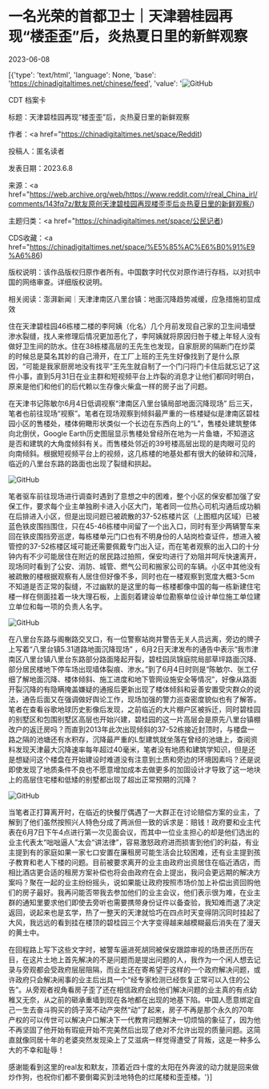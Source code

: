 # 一名光荣的首都卫士｜天津碧桂园再现“楼歪歪”后，炎热夏日里的新鲜观察

2023-06-08

[{'type': 'text/html', 'language': None, 'base': 'https://chinadigitaltimes.net/chinese/feed', 'value': '![GitHub](https://chinadigitaltimes.net/chinese/files/2023/06/image-1686222590414.png)



CDT 档案卡

标题：天津碧桂园再现“楼歪歪”后，炎热夏日里的新鲜观察

作者：<a href="https://chinadigitaltimes.net/space/Reddit)

投稿人：匿名读者

发表日期：2023.6.8

来源：<a href="https://web.archive.org/web/https://www.reddit.com/r/real_China_irl/comments/143fq7z/默友原创天津碧桂园再现楼歪歪后炎热夏日里的新鲜观察/)

主题归类：<a href="https://chinadigitaltimes.net/space/公民记者)

CDS收藏：<a href="https://chinadigitaltimes.net/space/%E5%85%AC%E6%B0%91%E9%A6%86)

版权说明：该作品版权归原作者所有。中国数字时代仅对原作进行存档，以对抗中国的网络审查。详细版权说明。





相关阅读：澎湃新闻｜天津津南区八里台镇：地面沉降趋势减缓，应急措施初显成效

住在天津碧桂园46栋楼二楼的李阿姨（化名）几个月前发现自己家的卫生间墙壁渗水裂缝，找人来修理后情况更加恶化了，李阿姨就将原因归咎于楼上年轻人没有做好卫生间的防水。住在38栋楼高层的王先生也发现，自家厨房的隔断门在炒菜的时候总是莫名其妙的自己滑开，在工厂上班的王先生好像找到了是什么原因，“可能是我家厨房地没有找平”王先生就自制了一个门闩将门卡住后就忘记了这件小事，直到5月31日在业主群和短视频平台上炸裂的消息才让他们都同时明白，原来是他们和他们的后代赖以生存像火柴盒一样的房子出了问题。

在天津书记陈敏尔6月4日低调视察“津南区八里台镇局部地面沉降现场” 后三天，笔者也前往现场“视察”。笔者在现场观察到倾斜最严重的一栋楼疑似是津南区碧桂园小区的售楼处，楼体俯瞰形状类似一个长边在东西向上的“L”，售楼处建筑整体向北倒伏，Google Earth历史图层显示售楼处曾经所在地为一片鱼塘，不知道这是否和建筑的大角度倾斜有关。而售楼处邻近的39号楼高层出现的是肉眼可见的向南倾斜。根据短视频平台上的视频，这几栋楼的地基处都有很大的破碎和沉降，临近的八里台东路的路面也出现了裂缝和拱起。

![GitHub](https://chinadigitaltimes.net/chinese/files/2023/06/image-1686222610241.png)

笔者驱车前往现场进行调查时遇到了意想之中的困难，整个小区的保安都加强了安保工作，要求每个业主单独刷卡进入小区大门，笔者同一位热心司机沟通后成功躺在后排进入小区，但是出现问题已被疏散的37-52栋楼片区（上图框内区域）已被蓝色铁皮围挡围住，只在45-46栋楼中间留了一个出入口，同时有至少两辆警车来回在铁皮围挡旁巡逻，每栋楼单元门口也有不明身份的人站岗检查证件，想进入被管控的37-52栋楼区域可能还需要佩戴专门出入证，而在笔者观察的出入口的十分钟内有不少可能居住在附近的居民路过拍照，保安均进行了劝阻并呵斥快速离开，现场同时看到了公安、消防、城管、燃气公司和搬家公司的车辆。小区中其他没有被疏散的楼根据观察有人居住但好像不多，同时也在一楼观察到宽度大概3-5cm不知道是否正常的裂缝，不过幽默的是这里的每一栋楼都像中国的每一栋新建住宅楼一样在侧面挂着一块大理石板，上面刻着建设单位勘察单位设计单位施工单位建立单位和每一项的负责人名字。

![GitHub](https://chinadigitaltimes.net/chinese/files/2023/06/image-1686222632293.png)

在八里台东路与阁榭路交叉口，有一位警察站岗并警告无关人员远离，旁边的牌子上写着“八里台镇5.31道路地面沉降现场” ，6月2日天津发布的通告中表示“我市津南区八里台镇八里台东路部分路面隆起开裂，碧桂园凤锦庭院局部草坪路面沉降、部分居民楼地下停车场出现墙体裂痕、渗水。”到了6月4日时则是“陈敏尔、张工仔细了解地面沉降、楼体倾斜、施工进度和地下管网设施安全等情况”，好像从路面开裂沉降的有隐瞒掩盖嫌疑的通报后更新出现了楼体倾斜和妥善安置受灾群众的说法，通告后面又在强调做好舆论工作，现场加强的警力巡查密度貌似也有了解答。笔者在查看谷歌地球历史影像后发现，之前临近的大片棚户区被拆迁，同时碧桂园的别墅区和包围别墅区高层也开始兴建，碧桂园的这一片高层会是原先八里台镇棚改户的返迁房吗？而直到2013年此次出现倾斜的37-52栋接近封顶时，与楼盘一路之隔的池塘还有水积存，沉降最严重的L型建筑就坐落在曾经的池塘上，查阅资料发现天津最大沉降速率每年超过40毫米，笔者没有地质和建筑学知识，但是还是想疑问这个楼盘在开始建设时难道没有注意到土质和旁边的环境因素吗？还是说即使发现了地质条件不良也不愿意增加成本去做更多的加固设计才导致了这一地块上的高层住宅楼和低矮的别墅都出现了超出正常预期的沉降？

![GitHub](https://chinadigitaltimes.net/chinese/files/2023/06/image-1686222654761.png)

当笔者正打算离开时，在临近的快餐厅偶遇了一大群正在讨论赔偿方案的业主，了解到了他们虽然按照兴人特色分成了两派但一致的诉求是：赔钱！政府要和业主代表在6月7日下午4点进行第一次见面会议，而其中一位业主担心的却是他们选出的业主代表太“咄咄逼人”太会“讲法律”，容易激怒政府进而损害到他们的利益，有业主提到有的家庭如果一家七口安置在廉租房可能生活会比较困难，还有业主提到孩子教育和老人下楼的问题。目前被要求离开的业主由政府出资居住在临近酒店，而相比酒店更合适的租房方案补偿也将会由政府在会上提出，我问会更远期的解决方案吗？聚在一起的业主纷纷摇头，说如果能让政府按照市场价加上补偿出资回购他们的房子最好。我再问能否带我去参加他们的业主会议，他们表示很为难，在业主群的通知里要求他们即使去旁听也需要携带身份证件以备查验，我知难而退了决定返回，说起来也是玄学，热了一整天的天津就恰巧在四点时天变得阴沉同时挂起了大风，我远远的看到挂在楼顶的碧桂园三个大字变得越来越模糊最后消失在了漫天的黄土中。

在回程路上写下这些文字时，被警车逼进死胡同被保安跟踪审视的场景还历历在目，在这片土地上首先解决的不是问题而是提出问题的人，我作为一个闲人想去记录与旁观都会受政府层层阻隔，而业主还在寄希望于这样的一个政府解决问题，或许政府只会解决闹事的业主后出具一个“经专家检测已经恢复正常可以入住的公告”。从旁观者视角看房子歪了还在相信政府会给他们解决问题的业主真的有点幼稚又无奈，从之前的砸承重墙到现在各地都在出现的地基下陷。中国人愿意绑定自己一生去奋斗购买的鸽子笼不动产突然“动”了起来，房子不再是那个永久的70年产权的可以传世可以解决户口解决下一代教育问题解决一切烦恼的象征了，因为他不再坚固了他开始有瑕疵开始不完美然后出现了绝对不允许出现的质量问题。这简直就像同居十年的老婆突然发现染上了艾滋病一样觉得遭受了背叛，这是一种多么大的不幸和耻辱！

感谢能看到这里的real友和默友，顶着近四十度的太阳在外奔波的动力就是回来做炒作狗，也祝你们都不要倒霉买到洼地特色的烂尾楼和歪歪楼。'}]